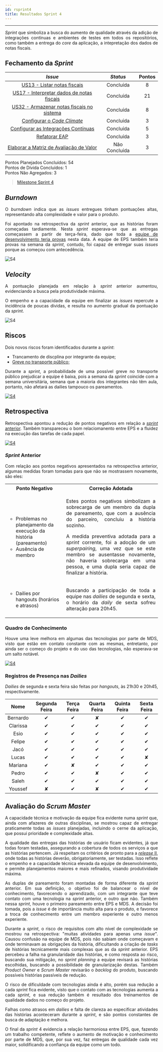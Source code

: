 ```yaml
---
id: rsprint4    
title: Resultados Sprint 4 
---
```


***       

<p align="justify">
<i>Sprint</i> que simboliza a busca do aumento de qualidade através da adição de integrações contínuas e ambientes de testes em todos os repositórios, como também a entrega do <i>core</i> da aplicação, a intepretação dos dados de notas fiscais.
</p>

## Fechamento da _Sprint_   

|     _Issue_      |     _Status_    |       Pontos       |
|:--------------:|:---------------:|:-------------:
|[US13 - Listar notas fiscais ](https://github.com/fga-eps-mds/2018.2-Kalkuli/issues/72) |Concluída | 8 |
|[US17 - Interpretar dados de notas fiscais ](https://github.com/fga-eps-mds/2018.2-Kalkuli/issues/73) |Concluída | 21 |
|[US32 - Armazenar notas fiscais no sistema ](https://github.com/fga-eps-mds/2018.2-Kalkuli/issues/74) |Concluída | 8 |
|[Configurar o _Code Climate_ ](https://github.com/fga-eps-mds/2018.2-Kalkuli/issues/75) |Concluída | 3 |
|[Configurar as Integrações Contínuas ](https://github.com/fga-eps-mds/2018.2-Kalkuli/issues/76) |Concluída | 5 |
|[Refatorar EAP ](https://github.com/fga-eps-mds/2018.2-Kalkuli/issues/77) |Concluída | 3 |
|[Elaborar a Matriz de Avaliação de Valor ](https://github.com/fga-eps-mds/2018.2-Kalkuli/issues/78) |Não Concluída | 3 |


Pontos Planejados Concluídos: 54    
Pontos de Dívida Concluídos:  1   
Pontos Não Agregados: 3 

> [Milestone Sprint 4](https://github.com/fga-eps-mds/2018.2-Kalkuli/milestone/5?closed=1)

## _Burndown_    

<p align="justify">
O <i>burndown</i> indica que as <i>issues</i> entregues tinham pontuações altas, representando alta complexidade e valor para o produto. </p>
<p align="justify"> 
Foi apontado na retrospectiva da <i>sprint</i> anterior, que as histórias foram começadas tardiamente. Nesta <i>sprint</i> esperava-se que as entregas começassem a partir de terça-feira, dado que toda a  <a href="https://github.com/fga-eps-mds/2018.2-Kalkuli/issues/29#issuecomment-420445456" title="Quadro de Provas de Integrantes da Equipe">equipe de desenvolvimento teria provas</a> nesta data. A equipe de EPS também teria provas na semana da <i>sprint</i>, contudo, foi capaz de entregar suas <i>issues</i> porque as começou com antecedência.</p>


![S4](assets/burndown-S4.png "Burndown Sprint 4")

## _Velocity_     
<p align="justify">
A pontuação planejada em relação à <i>sprint</i> anterior aumentou, evidenciando a busca pela produtividade máxima.</p>
<p align="justify">
O empenho e a capacidade da equipe em finalizar as <i>issues</i> repercute a incidência de poucas dívidas, e resulta no aumento gradual da pontuação da <i>sprint</i>.
</p>   

![S4](assets/velocity-S4.png "Burndown Sprint 4")

## Riscos    
<p align="justify">
Dois novos riscos foram identificados durante a <i>sprint</i>:

<ul>
<li>Trancamento de discplina por integrante da equipe;</li>
<li><a href="https://www.metropoles.com/distrito-federal/transporte-df/no-df-semana-comeca-com-ameaca-de-greve-em-onibus-e-no-metro" title="No DF, semana começa com ameaça de greve em ônibus e no metrô;">Greve no transporte público; </a>  </li>
</ul>
</p> 

<p align="justify">
Durante a <i>sprint</i>, a probabilidade de uma possível greve no transporte público prejudicar a equipe é baixa, pois a semana da <i>sprint</i> coincide com a semana universitária, semana que a maioria dos integrantes não têm aula, portanto, não afetará as dailies tampouco os pareamentos.
</p>

[![S4](assets/BurndowndeRiscos-S4.png "Clique para ver em detalhes")](https://docs.google.com/spreadsheets/d/1PYjMMXbWRgKwY5oZH5ekg4VbqTYYfdJImHmxCLH62xI/edit#gid=0) 


## Retrospectiva
<p align="justify">
Retrospectiva apontou a redução de pontos negativos em relação a <a href="https://fga-eps-mds.github.io/2018.2-Kalkuli/docs/rsprint3#retrospectiva" title="Retrospectiva Sprint 3"><i>sprint</i> anterior</a>. Também transpareceu o bom relaciomanento entre EPS e a fluidez na execução das tarefas de cada papel.
</p>   

[![S4](assets/Retrospectiva-S4.png "Clique para ver em detalhes")](https://docs.google.com/spreadsheets/d/1SwrbhRVE0lLx0K-8wPtjzFHJ86G5oUCzknl2b8s2odg/edit#gid=1486689596)   

### _Sprint_ Anterior

<p align="justify">
Com relação aos pontos negativos apresentados na retrospectiva anterior, algumas medidas foram tomadas para que não se mostrassem novamente, são eles:

<table>
  <tr align="center">
    <th>Ponto Negativo</th>
    <th>Correção Adotada</th>
  </tr>
  <tr>
    <td>
      <ul style="list-style-type:circle">
        <li>Problemas no planejamento da execução da história (pareamento)</li>  
        <li>Ausência de membro</li>
      </ul>
    </td>
    <td>
      <p align="justify">Estes pontos negativos simbolizam a sobrecarga de um membro da dupla de pareamento, que com a ausência do parceiro, concluiu a história sozinho.</p>
      <p align="justify">A medida preventiva adotada para a <i>sprint</i> corrente, foi a adoção de um <i>superpairing</i>, uma vez que se este membro se ausentasse novamente, não haveria sobrecarga em uma pessoa, e uma dupla seria capaz de finalizar a história.</p></td>
  </tr>
  <tr>
    <td>
      <ul style="list-style-type:circle">
        <li>Dailies por hangouts (horários e atrasos)</li>  
      </ul>
    </td>
    <td><p align="justify">Buscando a participação de toda a equipe nas <i>dailies</i> de segunda e sexta, o horário da <i>daily</i> de sexta sofreu alteração para 20h45.</p></td>
  </tr>
</table>
</p>


### Quadro de Conhecimento   

<p align="justify">
Houve uma leve melhora em algumas das tecnologias por parte de MDS, visto que estão em contato constante com as mesmas, entretanto, por ainda ser o começo do projeto e do uso das tecnologias, não esperava-se um salto notável.
</p>

[![S4](assets/Conhecimento-S4.png "Clique para ver em detalhes")](https://docs.google.com/spreadsheets/d/19OGoemAfy_4nSFBbycD4kIoBFJwUjbXB7vxuQi8HLqY/edit#gid=2020311772)


### Registros de Presença nas _Dailies_    

<p align="justify">
<i>Dailies</i> de segunda e sexta feira são feitas por <i>hangouts</i>, às 21h30 e 20h45, respectivamente.
</p>

| Nome    |Segunda Feira      | Terça Feira      | Quarta Feira     | Quinta Feira      | Sexta Feira      |     
|:-----:  |:-----------------:|:----------------:|:----------------:|:-----------------:|:----------------:|
|Bernardo |         ✔         |         ✔        |         ✘        |         ✔         |         ✔        |
|Clarissa |         ✔         |         ✔        |         ✔        |         ✔         |         ✔        |
|Esio     |         ✔         |         ✔        |         ✔        |         ✔         |         ✔        |
|Felipe   |         ✔         |         ✔        |         ✔        |         ✔         |         ✔        |
|Jacó     |         ✔         |         ✔        |         ✔        |         ✔         |         ✔        |
|Lucas    |         ✔         |         ✔        |         ✔        |         ✔         |         ✘        |
|Mariana  |         ✔         |         ✘        |         ✔        |         ✔         |         ✔        |
|Pedro    |         ✔         |         ✔        |         ✘        |         ✔         |         ✔        |
|Saleh    |         ✔         |         ✔        |         ✔        |         ✔         |         ✔        |
|Youssef  |         ✘         |         ✔        |         ✘        |         ✔         |         ✔        |      


## Avaliação do _Scrum Master_  

<p align="justify">
A capacidade técnica e motivação da equipe fica evidente numa <i>sprint</i> que, ainda com afazeres de outras disciplinas, se mostrou capaz de entregar praticamente todas as <i>issues</i> planejadas, incluindo o cerne da aplicação, que possui prioridade e complexidade altas.
</p>

<p align="justify">
A qualidade das entregas das histórias de usuário ficam evidentes, já que todas foram testadas, assegurando a cobertura de todos os serviços a que as histórias pertencem. Já respeitam os critérios de pronto para a  <a href="https://fga-eps-mds.github.io/2018.2-Kalkuli/docs/defpronto#release-ii" title="Definição de Pronto"><i>release</i> II</a>, onde todas as histórias deverão, obrigatoriamente, ser testadas. Isso reflete o empenho e a capacidade técnica elevada da equipe de desenvolvimento, e permite planejamentos maiores e mais refinados, visando produtividade máxima.
</p>

<p align="justify">
As duplas de pareamento foram montadas de forma diferente da <i>sprint</i> anterior. Em sua definição, o objetivo foi de balancear o nível de conhecimento, favorecendo o aprendizado, com um integrante que teve contato com uma tecnologia na <i>sprint</i> anterior, e outro que não. Também nessa <i>sprint</i>, houve o primeiro pareamento entre EPS e MDS. A decisão foi tomada, pois a <i>issue</i> é de importância muito alta para o produto, e favorece a troca de conhecimento entre um membro experiente e outro menos experiente.
</p>


<p align="justify">
Durante a <i>sprint</i>, o risco de requisitos com alto nível de complexidade se mostrou na retrospectiva: "muitas atividades para apenas uma <i>issue</i>". Causou confusão na equipe de MDS, pois não sabiam onde começavam e onde terminavam as obrigações da história, dificultando a criação de <i>tasks</i> de histórias tecnicamente mais complexas que as da <i>sprint</i> anterior. EPS percebeu a falha na granularidade das histórias, e como resposta ao risco, buscando sua mitigação, no <i>sprint planning</i> a equipe revisará as histórias escolhidas, buscando a possibilidade de granularização destas. Também <i>Product Owner</i> e <i>Scrum Master</i> revisarão o <i>backlog</i> do produto, buscando possíveis histórias passíveis de redução.
</p>

<p align="justify">
O risco de dificuldade com tecnologias ainda é alto, porém sua redução a cada <i>sprint</i> fica evidente, visto que o contato com as tecnologias aumenta a cada <i>sprint</i>, e sua redução também é resultado dos treinamentos de qualidade dados no começo do projeto.
</p>

<p align="justify">
Falhas como atrasos em <i>dailies</i> e falta de clareza ao especificar atividades das histórias aconteceram durante a <i>sprint</i>, e são pontos constantes de busca de adaptação e melhora.</p>

<p align="justify">
O final da <i>sprint</i> 4 evidencia a relação harmoniosa entre EPS, que, fazendo um trabalho competente, reflete o aumento de motivação e conhecimento por parte de MDS, que, por sua vez, faz entregas de qualidade cada vez maior, solidificando a confiança da equipe como um todo.
</p>
